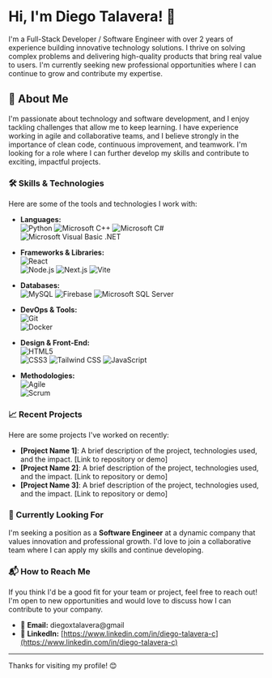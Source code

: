 # Hi, I'm Diego Talavera! 👋

I'm a Full-Stack Developer / Software Engineer with over 2 years of experience building innovative technology solutions. I thrive on solving complex problems and delivering high-quality products that bring real value to users. I'm currently seeking new professional opportunities where I can continue to grow and contribute my expertise.

## 🚀 About Me

I'm passionate about technology and software development, and I enjoy tackling challenges that allow me to keep learning. I have experience working in agile and collaborative teams, and I believe strongly in the importance of clean code, continuous improvement, and teamwork. I'm looking for a role where I can further develop my skills and contribute to exciting, impactful projects.

### 🛠️ Skills & Technologies

Here are some of the tools and technologies I work with:

- **Languages:**  
  ![Python](https://img.shields.io/badge/Python-3776AB?style=for-the-badge&logo=python&logoColor=white)
  ![Microsoft C++](https://img.shields.io/badge/-C++-blue?logo=cplusplus)
  ![Microsoft C#](https://img.shields.io/badge/-C%23-000000?logo=dotnet)
  ![Microsoft Visual Basic .NET](https://img.shields.io/badge/-.NET%208.0-blueviolet?logo=dotnet)
  

- **Frameworks & Libraries:**  
  ![React](https://img.shields.io/badge/React-61DAFB?style=for-the-badge&logo=react&logoColor=black)  
  ![Node.js](https://img.shields.io/badge/Node.js-339933?style=for-the-badge&logo=node.js&logoColor=white)
  ![Next.js](https://img.shields.io/badge/next.js-000000?style=for-the-badge&logo=nextdotjs&logoColor=white)
  ![Vite](https://img.shields.io/badge/Vite-646CFF?style=for-the-badge&logo=Vite&logoColor=white)

- **Databases:**  
  ![MySQL](https://img.shields.io/badge/MySQL-4479A1?style=for-the-badge&logo=mysql&logoColor=white)
  ![Firebase](https://img.shields.io/badge/firebase-ffca28?style=for-the-badge&logo=firebase&logoColor=black)
  ![Microsoft SQL Server](https://img.shields.io/badge/Microsoft_SQL_Server-CC2927)
  
- **DevOps & Tools:**  
  ![Git](https://img.shields.io/badge/Git-F05032?style=for-the-badge&logo=git&logoColor=white)  
  ![Docker](https://img.shields.io/badge/Docker-2496ED?style=for-the-badge&logo=docker&logoColor=white)

- **Design & Front-End:**  
  ![HTML5](https://img.shields.io/badge/HTML5-E34F26?style=for-the-badge&logo=html5&logoColor=white)  
  ![CSS3](https://img.shields.io/badge/CSS3-1572B6?style=for-the-badge&logo=css3&logoColor=white)
  ![Tailwind CSS](https://img.shields.io/badge/Tailwind_CSS-grey?style=for-the-badge&logo=tailwind-css&logoColor=38B2AC)
  ![JavaScript](https://shields.io/badge/JavaScript-F7DF1E?logo=JavaScript&logoColor=000&style=flat-square)

- **Methodologies:**  
  ![Agile](https://img.shields.io/badge/Agile-121212?style=for-the-badge&logo=agile&logoColor=white)  
  ![Scrum](https://img.shields.io/badge/Scrum-555555?style=for-the-badge&logo=scrum&logoColor=white)

### 📈 Recent Projects

Here are some projects I've worked on recently:

- **[Project Name 1]**: A brief description of the project, technologies used, and the impact. [Link to repository or demo]
- **[Project Name 2]**: A brief description of the project, technologies used, and the impact. [Link to repository or demo]
- **[Project Name 3]**: A brief description of the project, technologies used, and the impact. [Link to repository or demo]

### 💼 Currently Looking For

I'm seeking a position as a **Software Engineer** at a dynamic company that values innovation and professional growth. I'd love to join a collaborative team where I can apply my skills and continue developing.

### 📬 How to Reach Me

If you think I'd be a good fit for your team or project, feel free to reach out! I'm open to new opportunities and would love to discuss how I can contribute to your company.

- 📧 **Email:** diegoxtalavera@gmail
- 💼 **LinkedIn:** [https://www.linkedin.com/in/diego-talavera-c](https://www.linkedin.com/in/diego-talavera-c)

---

Thanks for visiting my profile! 😊

